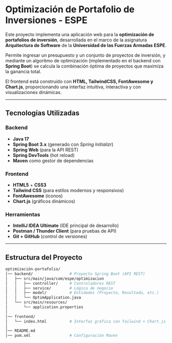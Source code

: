 # Optimización de Portafolio de Inversiones - ESPE

Este proyecto implementa una aplicación web para la **optimización de portafolios de inversión**, desarrollada en el marco de la asignatura **Arquitectura de Software** de la **Universidad de las Fuerzas Armadas ESPE**.  

Permite ingresar un presupuesto y un conjunto de proyectos de inversión, y mediante un algoritmo de optimización (implementado en el backend con **Spring Boot**) se calcula la combinación óptima de proyectos que maximiza la ganancia total.  

El frontend está construido con **HTML, TailwindCSS, FontAwesome y Chart.js**, proporcionando una interfaz intuitiva, interactiva y con visualizaciones dinámicas.  

---

## Tecnologías Utilizadas

### Backend
- **Java 17**
- **Spring Boot 3.x** (generado con *Spring Initializr*)
- **Spring Web** (para la API REST)
- **Spring DevTools** (hot reload)
- **Maven** como gestor de dependencias

### Frontend
- **HTML5** + **CSS3**
- **Tailwind CSS** (para estilos modernos y responsivos)
- **FontAwesome** (íconos)
- **Chart.js** (gráficos dinámicos)

### Herramientas
- **IntelliJ IDEA Ultimate** (IDE principal de desarrollo)
- **Postman / Thunder Client** (para pruebas de API)
- **Git + GitHub** (control de versiones)

---

## Estructura del Proyecto

```bash
optimización-portafolio/
│── backend/                # Proyecto Spring Boot (API REST)
│   ├── src/main/java/com/espe/optimizacion
│   │   ├── controller/     # Controladores REST
│   │   ├── service/        # Lógica de negocio
│   │   ├── model/          # Entidades (Proyecto, Resultado, etc.)
│   │   └── OptimApplication.java
│   └── src/main/resources/
│       └── application.properties
│
│── frontend/
│   └── index.html          # Interfaz gráfica con Tailwind + Chart.js
│
│── README.md
│── pom.xml                 # Configuración Maven
